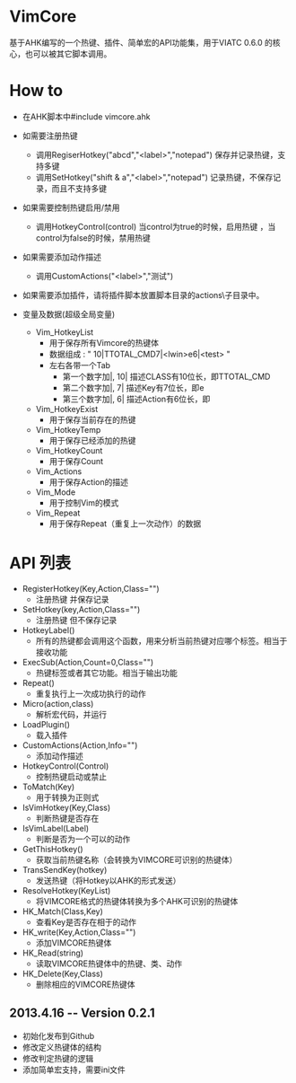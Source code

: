 VimCore
=======

基于AHK编写的一个热键、插件、简单宏的API功能集，用于VIATC 0.6.0 的核心，也可以被其它脚本调用。

How to
=======
  - 在AHK脚本中#include vimcore.ahk
  - 如需要注册热键
    - 调用RegiserHotkey("abcd","\<label\>","notepad") 保存并记录热键，支持多键
    - 调用SetHotkey("shift & a","\<label\>","notepad") 记录热键，不保存记录，而且不支持多键
  - 如果需要控制热键启用/禁用
    - 调用HotkeyControl(control) 当control为true的时候，启用热键 ，当control为false的时候，禁用热键
  - 如果需要添加动作描述
    - 调用CustomActions("\<label\>","测试")
  - 如果需要添加插件，请将插件脚本放置脚本目录的actions\子目录中。
  
  - 变量及数据(超级全局变量)
    - Vim_HotkeyList 
      - 用于保存所有Vimcore的热键体
      - 数据组成 : " 10|TTOTAL_CMD7|\<lwin\>e6|\<test\> "
      - 左右各带一个Tab
    	- 第一个数字加|, 10| 描述CLASS有10位长，即TTOTAL_CMD
	    - 第二个数字加|, 7| 描述Key有7位长，即<lwin>e
    	- 第三个数字加|, 6| 描述Action有6位长，即<test>
    - Vim_HotkeyExist
      - 用于保存当前存在的热键
    - Vim_HotkeyTemp
      - 用于保存已经添加的热键
    - Vim_HotkeyCount
      - 用于保存Count
    - Vim_Actions
      - 用于保存Action的描述
    - Vim_Mode
      - 用于控制Vim的模式
    - Vim_Repeat
      - 用于保存Repeat（重复上一次动作）的数据

API 列表
=======


  - RegisterHotkey(Key,Action,Class="")
    - 注册热键 并保存记录
  - SetHotkey(key,Action,Class="")
    - 注册热键 但不保存记录
  - HotkeyLabel()
    - 所有的热键都会调用这个函数，用来分析当前热键对应哪个标签。相当于接收功能
  - ExecSub(Action,Count=0,Class="")
    - 热键标签或者其它功能。相当于输出功能
  - Repeat()
    - 重复执行上一次成功执行的动作
  - Micro(action,class)
    - 解析宏代码，并运行
  - LoadPlugin()
    - 载入插件
  - CustomActions(Action,Info="")
    - 添加动作描述
  - HotkeyControl(Control)
    - 控制热键启动或禁止
  - ToMatch(Key)
    - 用于转换为正则式
  - IsVimHotkey(Key,Class)
    - 判断热键是否存在
  - IsVimLabel(Label)
    - 判断是否为一个可以的动作
  - GetThisHotkey()
    - 获取当前热键名称（会转换为VIMCORE可识别的热键体）
  - TransSendKey(hotkey)
    - 发送热键（将Hotkey以AHK的形式发送）
  - ResolveHotkey(KeyList)
    - 将VIMCORE格式的热键体转换为多个AHK可识别的热键体
  - HK_Match(Class,Key)
    - 查看Key是否存在相于的动作
  - HK_write(Key,Action,Class="")
    - 添加VIMCORE热键体
  - HK_Read(string)
    - 读取VIMCORE热键体中的热键、类、动作
  - HK_Delete(Key,Class)
    - 删除相应的VIMCORE热键体


##  2013.4.16  --  Version 0.2.1
   - 初始化发布到Github
   - 修改定义热键体的结构
   - 修改判定热键的逻辑
   - 添加简单宏支持，需要ini文件

